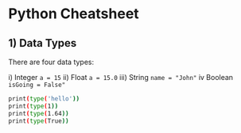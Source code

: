 # Python Cheatsheet

## 1) Data Types
There are four data types:

i) Integer
`a = 15`
ii) Float
`a = 15.0`
iii) String
`name = "John"`
iv Boolean
`isGoing = False"`

```bash
print(type('hello'))
print(type(1))
print(type(1.64))
print(type(True))
```

